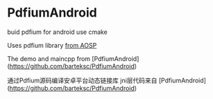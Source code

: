 # PdfiumAndroid
buid pdfium for android use cmake

Uses pdfium library [from AOSP](https://android.googlesource.com/platform/external/pdfium/)

The demo and maincpp from [PdfiumAndroid] (https://github.com/barteksc/PdfiumAndroid)


通过Pdfium源码编译安卓平台动态链接库 jni层代码来自 [PdfiumAndroid] (https://github.com/barteksc/PdfiumAndroid)
